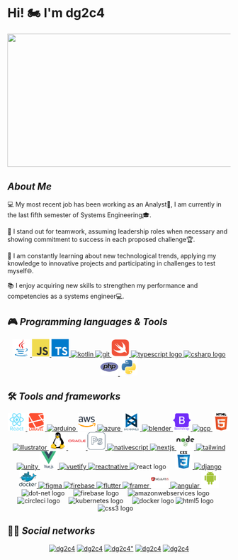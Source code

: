 # Hi! 🏍️ I'm dg2c4  
<p align="center" >
      <img align="lefth" src="https://github.com/user-attachments/assets/d22608c3-8693-40e6-a383-7b812f9d2940" width="600" height="300" />
</p>

## *About Me*
💻 My most recent job has been working as an Analyst📅, I am currently in the last fifth semester of Systems Engineering🎓. 

🤝 I stand out for teamwork, assuming leadership roles when necessary and showing commitment to success in each proposed challenge🏆.

🚀 I am constantly learning about new technological trends, applying my knowledge to innovative projects and participating in challenges to test myself🌐.

📚 I enjoy acquiring new skills to strengthen my performance and competencies as a systems engineer💻.

## 🎮 *Programming languages & Tools*
<div align="center">
      <p>
            <a href="https://www.java.com" target="_blank" rel="noreferrer">
                  <img src="https://raw.githubusercontent.com/devicons/devicon/master/icons/java/java-original.svg" 
                        alt="java" width="40" height="40"/> </a> 
            <a href="https://developer.mozilla.org/en-US/docs/Web/JavaScript" target="_blank" rel="noreferrer"> 
                  <img src="https://raw.githubusercontent.com/devicons/devicon/master/icons/javascript/javascript-original.svg" 
                        alt="javascript" width="40" height="40"/> </a>  
            <a href="https://www.typescriptlang.org/" target="_blank" rel="noreferrer"> 
                  <img src="https://raw.githubusercontent.com/devicons/devicon/master/icons/typescript/typescript-original.svg" 
                        alt="typescript" width="40" height="40"/> </a> 
            <a href="https://kotlinlang.org" target="_blank" rel="noreferrer"> 
                  <img src="https://www.vectorlogo.zone/logos/kotlinlang/kotlinlang-icon.svg" 
                        alt="kotlin" width="40" height="40"/> </a> 
            <a href="https://git-scm.com/" target="_blank" rel="noreferrer"> 
                  <img src="https://www.vectorlogo.zone/logos/git-scm/git-scm-icon.svg" 
                        alt="git" width="40" height="40"/> </a> 
            <a href="https://developer.apple.com/swift/" target="_blank" rel="noreferrer"> 
                  <img src="https://raw.githubusercontent.com/devicons/devicon/master/icons/swift/swift-original.svg" 
                        alt="swift" width="40" height="40"/> </a> 
            <a href="https://www.typescriptlang.org/" target="_blank" rel="noreferrer">
                  <img src="https://cdn.jsdelivr.net/gh/devicons/devicon/icons/typescript/typescript-original.svg" height="30" 
                        alt="typescript logo"/> </a>
            <a href="https://dotnet.microsoft.com/es-es/languages/csharp" target="_blank" rel="noreferrer">
                  <img src="https://cdn.jsdelivr.net/gh/devicons/devicon/icons/csharp/csharp-original.svg" height="30" 
                        alt="csharp logo"/> </a>
            <a href="https://www.php.net" target="_blank" rel="noreferrer"> 
                  <img src="https://raw.githubusercontent.com/devicons/devicon/master/icons/php/php-original.svg" 
                        alt="php" width="40" height="40"/> </a>
            <a href="https://www.python.org/" target="_blank" rel="noreferrer"> 
                  <img src="https://raw.githubusercontent.com/devicons/devicon/master/icons/python/python-original.svg" 
                        alt="python" width="40" height="40"/> </a> 
      </p>
</div>

## 🛠 *Tools and frameworks*
<div align="center">
      <p>
      <a href="https://reactjs.org/" target="_blank" rel="noreferrer"> 
            <img src="https://raw.githubusercontent.com/devicons/devicon/master/icons/react/react-original-wordmark.svg" 
            alt="react" width="40" height="40"/> </a>
      <a href="https://laravel.com/" target="_blank" rel="noreferrer"> 
            <img src="https://raw.githubusercontent.com/devicons/devicon/master/icons/laravel/laravel-plain-wordmark.svg" 
                  alt="laravel" width="40" height="40"/> </a> 
      <a href="https://www.arduino.cc/" target="_blank" rel="noreferrer"> 
            <img src="https://cdn.worldvectorlogo.com/logos/arduino-1.svg" 
                  alt="arduino" width="40" height="40"/> </a> 
      <a href="https://aws.amazon.com" target="_blank" rel="noreferrer"> 
            <img src="https://raw.githubusercontent.com/devicons/devicon/master/icons/amazonwebservices/amazonwebservices-original-wordmark.svg" alt="aws" width="40" height="40"/> </a> 
<a href="https://azure.microsoft.com/en-in/" target="_blank" rel="noreferrer"> <img src="https://www.vectorlogo.zone/logos/microsoft_azure/microsoft_azure-icon.svg" alt="azure" width="40" height="40"/> </a> 
<a href="https://backbonejs.org" target="_blank" rel="noreferrer"> <img src="https://raw.githubusercontent.com/devicons/devicon/master/icons/backbonejs/backbonejs-original-wordmark.svg" alt="backbonejs" width="40" height="40"/> </a> 
<a href="https://www.blender.org/" target="_blank" rel="noreferrer"> <img src="https://download.blender.org/branding/community/blender_community_badge_white.svg" alt="blender" width="40" height="40"/> </a> 
<a href="https://getbootstrap.com" target="_blank" rel="noreferrer"> <img src="https://raw.githubusercontent.com/devicons/devicon/master/icons/bootstrap/bootstrap-plain-wordmark.svg" alt="bootstrap" width="40" height="40"/> </a> 
<a href="https://cloud.google.com" target="_blank" rel="noreferrer"> <img src="https://www.vectorlogo.zone/logos/google_cloud/google_cloud-icon.svg" alt="gcp" width="40" height="40"/> </a> 
<a href="https://www.w3.org/html/" target="_blank" rel="noreferrer"> <img src="https://raw.githubusercontent.com/devicons/devicon/master/icons/html5/html5-original-wordmark.svg" alt="html5" width="40" height="40"/> </a> 
<a href="https://www.adobe.com/in/products/illustrator.html" target="_blank" rel="noreferrer"> <img src="https://www.vectorlogo.zone/logos/adobe_illustrator/adobe_illustrator-icon.svg" alt="illustrator" width="40" height="40"/> </a> 
<a href="https://www.linux.org/" target="_blank" rel="noreferrer"> <img src="https://raw.githubusercontent.com/devicons/devicon/master/icons/linux/linux-original.svg" alt="linux" width="40" height="40"/> </a> 
<a href="https://www.oracle.com/" target="_blank" rel="noreferrer"> <img src="https://raw.githubusercontent.com/devicons/devicon/master/icons/oracle/oracle-original.svg" alt="oracle" width="40" height="40"/> </a> 
<a href="https://www.photoshop.com/en" target="_blank" rel="noreferrer"> <img src="https://raw.githubusercontent.com/devicons/devicon/master/icons/photoshop/photoshop-line.svg" alt="photoshop" width="40" height="40"/> </a> 
<a href="https://nativescript.org/" target="_blank" rel="noreferrer"> <img src="https://raw.githubusercontent.com/detain/svg-logos/780f25886640cef088af994181646db2f6b1a3f8/svg/nativescript.svg" alt="nativescript" width="40" height="40"/> </a> 
<a href="https://nextjs.org/" target="_blank" rel="noreferrer"> <img src="https://cdn.worldvectorlogo.com/logos/nextjs-2.svg" alt="nextjs" width="40" height="40"/> </a> 
<a href="https://nodejs.org" target="_blank" rel="noreferrer"> <img src="https://raw.githubusercontent.com/devicons/devicon/master/icons/nodejs/nodejs-original-wordmark.svg" alt="nodejs" width="40" height="40"/> </a> 
<a href="https://tailwindcss.com/" target="_blank" rel="noreferrer"> <img src="https://www.vectorlogo.zone/logos/tailwindcss/tailwindcss-icon.svg" alt="tailwind" width="40" height="40"/> </a> 
<a href="https://unity.com/" target="_blank" rel="noreferrer"> <img src="https://www.vectorlogo.zone/logos/unity3d/unity3d-icon.svg" alt="unity" width="40" height="40"/> </a> 
<a href="https://vuejs.org/" target="_blank" rel="noreferrer"> <img src="https://raw.githubusercontent.com/devicons/devicon/master/icons/vuejs/vuejs-original-wordmark.svg" alt="vuejs" width="40" height="40"/> </a> 
<a href="https://vuetifyjs.com/en/" target="_blank" rel="noreferrer"> <img src="https://bestofjs.org/logos/vuetify.svg" alt="vuetify" width="40" height="40"/> </a>
<a href="https://reactnative.dev/" target="_blank" rel="noreferrer"> <img src="https://reactnative.dev/img/header_logo.svg" alt="reactnative" width="40" height="40"/> </a>    
  <img src="https://cdn.jsdelivr.net/gh/devicons/devicon/icons/react/react-original.svg" height="30" alt="react logo"  />
  <img width="12" />
<a href="https://www.w3schools.com/css/" target="_blank" rel="noreferrer"> <img src="https://raw.githubusercontent.com/devicons/devicon/master/icons/css3/css3-original-wordmark.svg" alt="css3" width="40" height="40"/> </a> 
<a href="https://www.djangoproject.com/" target="_blank" rel="noreferrer"> <img src="https://cdn.worldvectorlogo.com/logos/django.svg" alt="django" width="40" height="40"/> </a> 
<a href="https://www.docker.com/" target="_blank" rel="noreferrer"> <img src="https://raw.githubusercontent.com/devicons/devicon/master/icons/docker/docker-original-wordmark.svg" alt="docker" width="40" height="40"/> </a> 
<a href="https://www.figma.com/" target="_blank" rel="noreferrer"> <img src="https://www.vectorlogo.zone/logos/figma/figma-icon.svg" alt="figma" width="40" height="40"/> </a> 
<a href="https://firebase.google.com/" target="_blank" rel="noreferrer"> <img src="https://www.vectorlogo.zone/logos/firebase/firebase-icon.svg" alt="firebase" width="40" height="40"/> </a> 
<a href="https://flutter.dev" target="_blank" rel="noreferrer"> <img src="https://www.vectorlogo.zone/logos/flutterio/flutterio-icon.svg" alt="flutter" width="40" height="40"/> </a> 
<a href="https://www.framer.com/" target="_blank" rel="noreferrer"> <img src="https://www.vectorlogo.zone/logos/framer/framer-icon.svg" alt="framer" width="40" height="40"/> </a> 
<a href="https://angular.io" target="_blank" rel="noreferrer"> <img src="https://raw.githubusercontent.com/devicons/devicon/master/icons/angularjs/angularjs-original-wordmark.svg" alt="angularjs" width="40" height="40"/> </a> 
</a> <a href="https://angular.io" target="_blank" rel="noreferrer"> <img src="https://angular.io/assets/images/logos/angular/angular.svg" alt="angular" width="40" height="40"/> </a> 
      <a href="https://developer.android.com" target="_blank" rel="noreferrer"> <img src="https://raw.githubusercontent.com/devicons/devicon/master/icons/android/android-original-wordmark.svg" alt="android" width="40" height="40"/> </a>
  <img src="https://cdn.jsdelivr.net/gh/devicons/devicon/icons/dot-net/dot-net-plain-wordmark.svg" height="40" alt="dot-net logo"  />
  <img width="12" />
  <img src="https://cdn.jsdelivr.net/gh/devicons/devicon/icons/firebase/firebase-plain-wordmark.svg" height="40" alt="firebase logo"  />
  <img width="12" />
  <img src="https://cdn.jsdelivr.net/gh/devicons/devicon/icons/amazonwebservices/amazonwebservices-line-wordmark.svg" height="40" alt="amazonwebservices logo"  />
  <img width="12" />
  <img src="https://cdn.jsdelivr.net/gh/devicons/devicon/icons/circleci/circleci-plain.svg" height="40" alt="circleci logo"  />
  <img width="12" />
  <img src="https://cdn.jsdelivr.net/gh/devicons/devicon/icons/kubernetes/kubernetes-plain.svg" height="40" alt="kubernetes logo"  />
  <img width="12" />
  <img src="https://cdn.jsdelivr.net/gh/devicons/devicon/icons/docker/docker-plain-wordmark.svg" height="40" alt="docker logo"  />
        <img src="https://cdn.jsdelivr.net/gh/devicons/devicon/icons/html5/html5-original.svg" height="30" alt="html5 logo"  />
  <img width="12" />
  <img src="https://cdn.jsdelivr.net/gh/devicons/devicon/icons/css3/css3-original.svg" height="30" alt="css3 logo"  />
  <img width="12" />  
       </p>
</div>

## 👨‍💻 *Social networks*
<div align="center">
        <p>
            <a href="https://www.instagram.com/dg2c4/" target="blank">
                  <img align="center" src="https://raw.githubusercontent.com/rahuldkjain/github-profile-readme-generator/master/src/images/icons/Social/instagram.svg" 
                        alt="dg2c4" height="30" width="40" /></a>
            <a href="https://www.discordapp.com/users/daid2904" target="blank">
                  <img align="center" src="https://raw.githubusercontent.com/rahuldkjain/github-profile-readme-generator/master/src/images/icons/Social/discord.svg"
                        alt="dg2c4" height="30" width="40" /></a>
            <a href="https://linkedin.com/in/https://www.linkedin.com/in/david-chaves-gutierrez-2920342ab/" target="blank">
                  <img align="center" src="https://raw.githubusercontent.com/rahuldkjain/github-profile-readme-generator/master/src/images/icons/Social/linked-in-alt.svg" 
                        alt=dg2c4" height="30" width="40" /></a>   
            <a href="https://stackoverflow.com/users/https://stackoverflow.com/users/22633162/dg2c4" target="blank">
                  <img align="center" src="https://raw.githubusercontent.com/rahuldkjain/github-profile-readme-generator/master/src/images/icons/Social/stack-overflow.svg" 
                        alt="dg2c4" height="30" width="40" /></a>
            <a href="https://twitter.com/dg2c4" target="blank">
                  <img align="center" src="https://raw.githubusercontent.com/rahuldkjain/github-profile-readme-generator/master/src/images/icons/Social/twitter.svg" 
                        alt="dg2c4" height="30" width="40" /></a>
        </p>
</div>
